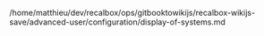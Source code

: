 /home/matthieu/dev/recalbox/ops/gitbooktowikijs/recalbox-wikijs-save/advanced-user/configuration/display-of-systems.md